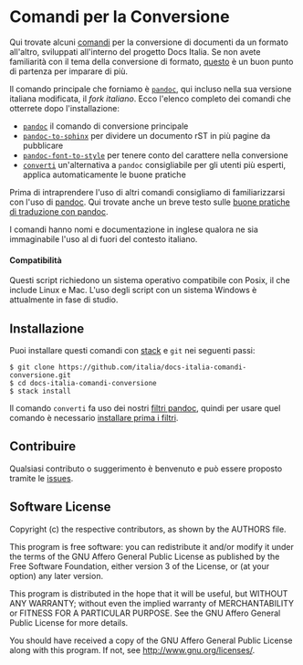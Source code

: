 
# Comandi per la Conversione

Qui trovate alcuni
[comandi](https://it.wikipedia.org/wiki/Shell_(informatica)#Shell_testuali)
per la conversione di documenti da un formato all'altro, sviluppati
all'interno del progetto Docs Italia. Se non avete familiarità con il
tema della conversione di formato,
[questo](http://guida-docs-italia.readthedocs.io/it/latest/index/scrivere-un-documento.html#migrazione-su-docs-italia-di-documentazione-esistente)
è un buon punto di partenza per imparare di più.

Il comando principale che forniamo è [`pandoc`](pandoc.org), qui
incluso nella sua versione italiana modificata, il _fork
italiano_. Ecco l'elenco completo dei comandi che otterrete dopo
l'installazione:

- [`pandoc`](pandoc.org) il comando di conversione principale
- [`pandoc-to-sphinx`](doc/comandi/pandoc-font-to-style.md) per
  dividere un documento rST in più pagine da pubblicare
- [`pandoc-font-to-style`](doc/comandi/pandoc-font-to-style.md) per
  tenere conto del carattere nella conversione
- [`converti`](doc/comandi/converti.md) un'alternativa a `pandoc`
  consigliabile per gli utenti più esperti, applica automaticamente le
  buone pratiche

Prima di intraprendere l'uso di altri comandi consigliamo di
familiarizzarsi con l'uso di [pandoc](pandoc.org). Qui trovate anche
un breve testo sulle [buone pratiche di traduzione con
pandoc](doc/buone-pratiche.md).

I comandi hanno nomi e documentazione in inglese qualora ne sia
immaginabile l'uso al di fuori del contesto italiano.

#### Compatibilità

Questi script richiedono un sistema operativo compatibile con Posix,
il che include Linux e Mac. L'uso degli script con un sistema Windows
è attualmente in fase di studio. 

## Installazione

Puoi installare questi comandi con
[stack](https://docs.haskellstack.org/en/stable/README/#how-to-install)
e `git` nei seguenti passi:

    $ git clone https://github.com/italia/docs-italia-comandi-conversione.git
    $ cd docs-italia-comandi-conversione
    $ stack install

Il comando `converti` fa uso dei nostri [filtri
pandoc](https://github.com/italia/docs-italia-pandoc-filters), quindi
per usare quel comando è necessario [installare prima i
filtri](https://github.com/italia/docs-italia-pandoc-filters#installazione).

## Contribuire

Qualsiasi contributo o suggerimento è benvenuto e può
essere proposto tramite le [issues](https://github.com/italia/pandoc-docs2rst/issues).

## Software License

Copyright (c) the respective contributors, as shown by the AUTHORS file.

This program is free software: you can redistribute it and/or modify
it under the terms of the GNU Affero General Public License as published
by the Free Software Foundation, either version 3 of the License, or
(at your option) any later version.

This program is distributed in the hope that it will be useful,
but WITHOUT ANY WARRANTY; without even the implied warranty of
MERCHANTABILITY or FITNESS FOR A PARTICULAR PURPOSE.  See the
GNU Affero General Public License for more details.

You should have received a copy of the GNU Affero General Public License
along with this program.  If not, see <http://www.gnu.org/licenses/>.
